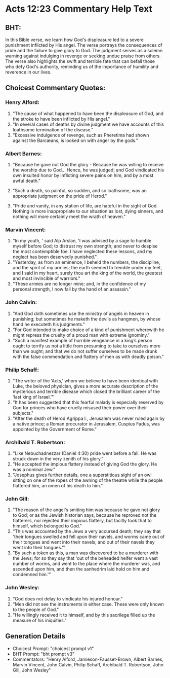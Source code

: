 # Acts 12:23 Commentary Help Text

## BHT:
In this Bible verse, we learn how God's displeasure led to a severe punishment inflicted by His angel. The verse portrays the consequences of pride and the failure to give glory to God. The judgment serves as a solemn warning against indulging in revenge or seeking undue praise from others. The verse also highlights the swift and terrible fate that can befall those who defy God's authority, reminding us of the importance of humility and reverence in our lives.

## Choicest Commentary Quotes:
### Henry Alford:
1. "The cause of what happened to have been the displeasure of God, and the stroke to have been inflicted by His angel."
2. "In several cases of deaths by divine judgment we have accounts of this loathsome termination of the disease."
3. "Excessive indulgence of revenge, such as Pheretima had shown against the Barcæans, is looked on with anger by the gods."

### Albert Barnes:
1. "Because he gave not God the glory - Because he was willing to receive the worship due to God... Hence, he was judged; and God vindicated his own insulted honor by inflicting severe pains on him, and by a most awful death."

2. "Such a death, so painful, so sudden, and so loathsome, was an appropriate judgment on the pride of Herod."

3. "Pride and vanity, in any station of life, are hateful in the sight of God. Nothing is more inappropriate to our situation as lost, dying sinners, and nothing will more certainly meet the wrath of heaven."

### Marvin Vincent:
1. "In my youth, ' said Alp Arslan, 'I was advised by a sage to humble myself before God; to distrust my own strength; and never to despise the most contemptible foe. I have neglected these lessons, and my neglect has been deservedly punished."
2. "Yesterday, as from an eminence, I beheld the numbers, the discipline, and the spirit of my armies; the earth seemed to tremble under my feet, and I said in my heart, surely thou art the king of the world, the greatest and most invincible of warriors."
3. "These armies are no longer mine; and, in the confidence of my personal strength, I now fall by the hand of an assassin."

### John Calvin:
1. "And God doth sometimes use the ministry of angels in heaven in punishing; but sometimes he maketh the devils as hangmen, by whose hand he executeth his judgments."
2. "For God intended to make choice of a kind of punishment wherewith he might repress the cruelty of a proud man with extreme ignominy."
3. "Such a manifest example of horrible vengeance in a king’s person ought to terrify us not a little from presuming to take to ourselves more than we ought; and that we do not suffer ourselves to be made drunk with the false commendation and flattery of men as with deadly poison."

### Philip Schaff:
1. "The writer of the ‘Acts,’ whom we believe to have been identical with Luke, the beloved physician, gives a more accurate description of the mysterious and terrible disease which closed the brilliant career of the ‘last king of Israel.’"
2. "It has been suggested that this fearful malady is especially reserved by God for princes who have cruelly misused their power over their subjects."
3. "After the death of Herod Agrippa I., Jerusalem was never ruled again by a native prince; a Roman procurator in Jerusalem, Cuspius Fadus, was appointed by the Government of Rome."

### Archibald T. Robertson:
1. "Like Nebuchadnezzar (Daniel 4:30) pride went before a fall. He was struck down in the very zenith of his glory."
2. "He accepted the impious flattery instead of giving God the glory. He was a nominal Jew."
3. "Josephus gives further details, one a superstitious sight of an owl sitting on one of the ropes of the awning of the theatre while the people flattered him, an omen of his death to him."

### John Gill:
1. "The reason of the angel's smiting him was because he gave not glory to God; or as the Jewish historian says, because he reproved not the flatterers, nor rejected their impious flattery, but tacitly took that to himself, which belonged to God."
2. "This was accounted by the Jews a very accursed death; they say that 'their tongues swelled and fell upon their navels, and worms came out of their tongues and went into their navels, and out of their navels they went into their tongues.'"
3. "By such a token as this, a man was discovered to be a murderer with the Jews; for so they say that 'out of the beheaded heifer went a vast number of worms, and went to the place where the murderer was, and ascended upon him, and then the sanhedrim laid hold on him and condemned him.'"

### John Wesley:
1. "God does not delay to vindicate his injured honour."
2. "Men did not see the instruments in either case. These were only known to the people of God."
3. "He willingly received it to himself, and by this sacrilege filled up the measure of his iniquities."


## Generation Details
- Choicest Prompt: "choicest prompt v1"
- BHT Prompt: "bht prompt v3"
- Commentators: "Henry Alford, Jamieson-Fausset-Brown, Albert Barnes, Marvin Vincent, John Calvin, Philip Schaff, Archibald T. Robertson, John Gill, John Wesley"
